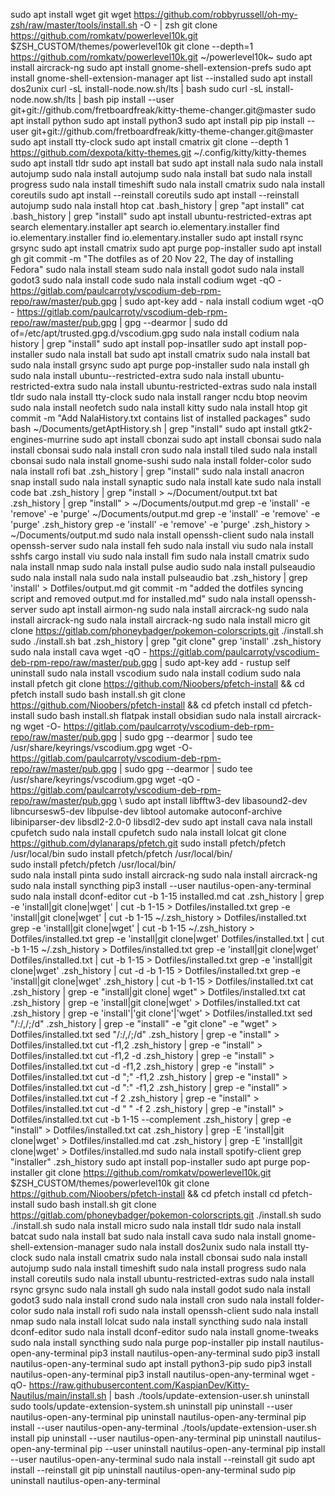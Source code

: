 sudo apt install wget git
wget https://github.com/robbyrussell/oh-my-zsh/raw/master/tools/install.sh -O - | zsh
git clone https://github.com/romkatv/powerlevel10k.git $ZSH_CUSTOM/themes/powerlevel10k
git clone --depth=1 https://github.com/romkatv/powerlevel10k.git ~/powerlevel10k~
sudo apt install aircrack-ng
sudo apt install gnome-shell-extension-prefs
sudo apt install gnome-shell-extension-manager
apt list --installed
sudo apt install dos2unix
curl -sL install-node.now.sh/lts | bash
sudo curl -sL install-node.now.sh/lts | bash
pip install --user git+git://github.com/fretboardfreak/kitty-theme-changer.git@master
sudo apt install python
sudo apt install python3
sudo apt install pip
pip install --user git+git://github.com/fretboardfreak/kitty-theme-changer.git@master
sudo apt install tty-clock
sudo apt install cmatrix
git clone --depth 1 https://github.com/dexpota/kitty-themes.git ~/.config/kitty/kitty-themes
sudo apt install tldr
sudo apt install bat
sudo apt install nala
sudo nala install autojump
sudo nala install autojump
sudo nala install bat
sudo nala install progress
sudo nala install timeshift
sudo nala install cmatrix
sudo nala install coreutils
sudo apt install --reinstall  coreutils
sudo apt install --reinstall autojump
sudo nala install htop
cat .bash_history | grep "apt install"
cat .bash_history | grep "install"
sudo apt install ubuntu-restricted-extras
apt search elementary.installer
apt search io.elementary.installer
find io.elementary.installer
find io.elementary.installer
sudo apt install rsync grsync
sudo apt install cmatrix
sudo apt purge pop-installer
sudo apt install gh
git commit -m "The dotfiles as of 20 Nov 22, The day of installing Fedora"
sudo nala install steam
sudo nala install godot
sudo nala install godot3
sudo nala install code
sudo nala install codium
wget -qO - https://gitlab.com/paulcarroty/vscodium-deb-rpm-repo/raw/master/pub.gpg | sudo apt-key add -
nala install codium
wget -qO - https://gitlab.com/paulcarroty/vscodium-deb-rpm-repo/raw/master/pub.gpg | gpg --dearmor | sudo dd of=/etc/apt/trusted.gpg.d/vscodium.gpg
sudo nala install codium
nala history | grep "install"
sudo apt install pop-insatller
sudo apt install pop-installer
sudo nala install bat
sudo apt install cmatrix
sudo nala install bat
sudo nala install grsync
sudo apt purge pop-installer
sudo nala install gh
sudo nala install ubuntu--restricted-extra
sudo nala install ubuntu-restricted-extra
sudo nala install ubuntu-restricted-extras
sudo nala install tldr
sudo nala install tty-clock
sudo nala install ranger ncdu btop neovim
sudo nala install neofetch
sudo nala install kitty
sudo nala install htop
git commit -m "Add NalaHistory.txt contains list of installed packages" 
sudo bash ~/Documents/getAptHistory.sh | grep "install"
sudo apt install gtk2-engines-murrine
sudo apt install cbonzai
sudo apt install cbonsai
sudo nala install cbonsai
sudo nala install cron
sudo nala install tiled
sudo nala install cbonsai
sudo nala install gnome-sushi
sudo nala install folder-color
sudo nala install rofi
bat .zsh_history | grep "install"
sudo nala install anacron
snap install
sudo nala install synaptic
sudo nala install kate
sudo nala install code
bat .zsh_history | grep "install > ~/Document/output.txt
bat .zsh_history | grep "install" > ~/Documents/output.md
grep -e 'install' -e 'remove' -e 'purge' ~/Documents/output.md
grep -e 'install' -e 'remove' -e 'purge' .zsh_history
grep -e 'install' -e 'remove' -e 'purge' .zsh_history > ~/Documents/output.md
sudo nala install openssh-client
sudo nala install openssh-server
sudo nala install feh
sudo nala install viu
sudo nala install sshfs
cargo install viu
sudo nala install fim
sudo nala install cmatrix
sudo nala install nmap
sudo nala install pulse audio
sudo nala install pulseaudio
sudo nala install nala 
sudo nala install pulseaudio
bat .zsh_history | grep 'install' > Dotfiles/output.md
git commit -m "added the dotfiles syncing script and removed output.md for installed.md"
sudo nala install openssh-server
sudo apt install airmon-ng
sudo nala install aircrack-ng
sudo nala install aircrack-ng
sudo nala install aircrack-ng
sudo nala install micro
git clone https://gitlab.com/phoneybadger/pokemon-colorscripts.git
./install.sh 
sudo ./install.sh
bat .zsh_history | grep "git clone"
grep 'install' .zsh_history
sudo nala install cava
wget -qO - https://gitlab.com/paulcarroty/vscodium-deb-rpm-repo/raw/master/pub.gpg | sudo apt-key add -
rustup self uninstall
sudo nala install vscodium
sudo nala install codium
sudo nala install pfetch
git clone https://github.com/Nioobers/pfetch-install && cd pfetch install
sudo bash install.sh
git clone https://github.com/Nioobers/pfetch-install && cd pfetch install
cd pfetch-install
sudo bash install.sh
flatpak install obsidian
sudo nala install aircrack-ng
wget -O- https://gitlab.com/paulcarroty/vscodium-deb-rpm-repo/raw/master/pub.gpg | sudo gpg --dearmor | sudo tee /usr/share/keyrings/vscodium.gpg
wget -O- https://gitlab.com/paulcarroty/vscodium-deb-rpm-repo/raw/master/pub.gpg | sudo gpg --dearmor | sudo tee /usr/share/keyrings/vscodium.gpg
wget -qO - https://gitlab.com/paulcarroty/vscodium-deb-rpm-repo/raw/master/pub.gpg \\
sudo apt install libfftw3-dev libasound2-dev libncursesw5-dev libpulse-dev libtool automake autoconf-archive libiniparser-dev libsdl2-2.0-0 libsdl2-dev
sudo apt install cava
nala install cpufetch
sudo nala install cpufetch
sudo nala install lolcat
git clone https://github.com/dylanaraps/pfetch.git
sudo install pfetch/pfetch /usr/local/bin
sudo install pfetch/pfetch /usr/local/bin/\
sudo install pfetch/pfetch /usr/local/bin/\
sudo nala install pinta
sudo install aircrack-ng
sudo nala install aircrack-ng
sudo nala install syncthing
pip3 install --user nautilus-open-any-terminal
sudo nala install dconf-editor
cut -b 1-15 installed.md
cat .zsh_history | grep -e 'install|git clone|wget' | cut -b 1-15 > Dotfiles/installed.txt
grep -e 'install|git clone|wget' | cut -b 1-15 ~/.zsh_history > Dotfiles/installed.txt
grep -e 'install|git clone|wget' | cut -b 1-15 ~/.zsh_history > Dotfiles/installed.txt
grep -e 'install|git clone|wget' Dotfiles/installed.txt | cut -b 1-15 ~/.zsh_history > Dotfiles/installed.txt
grep -e 'install|git clone|wget' Dotfiles/installed.txt | cut -b 1-15 > Dotfiles/installed.txt
grep -e 'install|git clone|wget' .zsh_history | cut -d -b 1-15 > Dotfiles/installed.txt
grep -e 'install|git clone|wget' .zsh_history | cut -b 1-15 > Dotfiles/installed.txt
cat .zsh_history | grep -e "install|git clone| wget" > Dotfiles/installed.txt
cat .zsh_history | grep -e 'install|git clone|wget' > Dotfiles/installed.txt
cat .zsh_history | grep -e 'install'|'git clone'|'wget' > Dotfiles/installed.txt
sed "/:/,/;/d" .zsh_history | grep -e "install" -e "git clone" -e "wget" > Dotfiles/installed.txt
sed "/:/,/;/d" .zsh_history | grep -e "install" > Dotfiles/installed.txt
cut -f1,2 .zsh_history | grep -e "install" > Dotfiles/installed.txt
cut -f1,2 -d .zsh_history | grep -e "install" > Dotfiles/installed.txt
cut -d -f1,2 .zsh_history | grep -e "install" > Dotfiles/installed.txt
cut -d ";" -f1,2 .zsh_history | grep -e "install" > Dotfiles/installed.txt
cut -d ":" -f1,2 .zsh_history | grep -e "install" > Dotfiles/installed.txt
cut -f 2 .zsh_history | grep -e "install" > Dotfiles/installed.txt
cut -d " " -f 2 .zsh_history | grep -e "install" > Dotfiles/installed.txt
cut -b 1-15 --complement .zsh_history | grep -e "install" > Dotfiles/installed.txt
cat .zsh_history | grep -E 'install\|git clone\|wget' > Dotfiles/installed.md
cat .zsh_history | grep -E 'install|git clone|wget' > Dotfiles/installed.md
sudo nala install spotify-client
grep "installer" .zsh_history
sudo apt install pop-installer
sudo apt purge pop-installer
git clone https://github.com/romkatv/powerlevel10k.git $ZSH_CUSTOM/themes/powerlevel10k
git clone https://github.com/Nioobers/pfetch-install && cd pfetch install
cd pfetch-install
sudo bash install.sh
git clone https://gitlab.com/phoneybadger/pokemon-colorscripts.git
./install.sh
sudo ./install.sh
sudo nala install micro
sudo nala install tldr
sudo nala install batcat
sudo nala install bat
sudo nala install cava
sudo nala install gnome-shell-extension-manager
sudo nala install dos2unix
sudo nala install tty-clock
sudo nala install cmatrix
sudo nala install cbonsai
sudo nala install autojump
sudo nala install timeshift
sudo nala install progress
sudo nala install coreutils
sudo nala install ubuntu-restricted-extras
sudo nala install rsync grsync
sudo nala install gh
sudo nala install godot
sudo nala install godot3
sudo nala install crond
sudo nala install cron
sudo nala install folder-color
sudo nala install rofi
sudo nala install openssh-client
sudo nala install nmap
sudo nala install lolcat
sudo nala install syncthing
sudo nala install dconf-editor
sudo nala install dconf-editor
sudo nala install gnome-tweaks
sudo nala install syncthing
sudo nala purge pop-installer
pip install nautilus-open-any-terminal
pip3 install nautilus-open-any-terminal
sudo pip3 install nautilus-open-any-terminal
sudo apt install python3-pip
sudo pip3 install nautilus-open-any-terminal
pip3 install nautilus-open-any-terminal
wget -qO- https://raw.githubusercontent.com/KaspianDev/Kitty-Nautilus/main/install.sh | bash 
./tools/update-extension-user.sh uninstall
sudo tools/update-extension-system.sh uninstall
pip uninstall --user nautilus-open-any-terminal
pip uninstall nautilus-open-any-terminal
pip install --user nautilus-open-any-terminal
./tools/update-extension-user.sh install 
pip uninstall --user nautilus-open-any-terminal
pip uninstall nautilus-open-any-terminal
pip --user uninstall nautilus-open-any-terminal
pip install --user nautilus-open-any-terminal
sudo nala install --reinstall git
sudo apt install --reinstall git
pip uninstall nautilus-open-any-terminal
sudo pip uninstall nautilus-open-any-terminal
